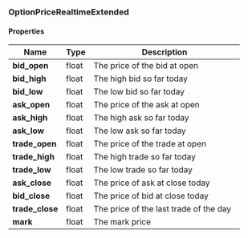 

[//]: # (CLASS:OptionPriceRealtimeExtended)

[//]: # (KIND:object)

### OptionPriceRealtimeExtended

#### Properties

[//]: # (START_DEFINITION)

Name | Type | Description
------------ | ------------- | -------------
**bid_open** | float | The price of the bid at open &nbsp;
**bid_high** | float | The high bid so far today &nbsp;
**bid_low** | float | The low bid so far today &nbsp;
**ask_open** | float | The price of the ask at open &nbsp;
**ask_high** | float | The high ask so far today &nbsp;
**ask_low** | float | The low ask so far today &nbsp;
**trade_open** | float | The price of the trade at open &nbsp;
**trade_high** | float | The high trade so far today &nbsp;
**trade_low** | float | The low trade so far today &nbsp;
**ask_close** | float | The price of ask at close today &nbsp;
**bid_close** | float | The price of bid at close today &nbsp;
**trade_close** | float | The price of the last trade of the day &nbsp;
**mark** | float | The mark price &nbsp;

[//]: # (END_DEFINITION)



